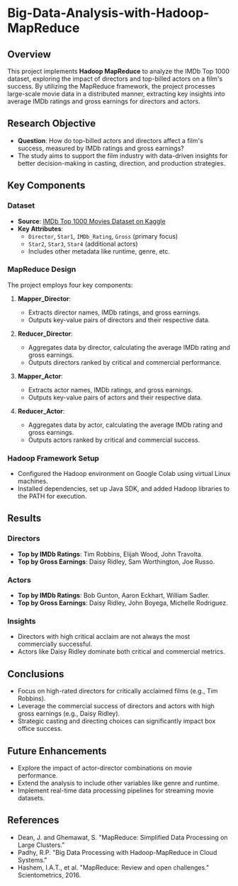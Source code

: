 # Big-Data-Analysis-with-Hadoop-MapReduce

## Overview
This project implements **Hadoop MapReduce** to analyze the IMDb Top 1000 dataset, exploring the impact of directors and top-billed actors on a film's success. By utilizing the MapReduce framework, the project processes large-scale movie data in a distributed manner, extracting key insights into average IMDb ratings and gross earnings for directors and actors.

## Research Objective
- **Question**: How do top-billed actors and directors affect a film's success, measured by IMDb ratings and gross earnings?
- The study aims to support the film industry with data-driven insights for better decision-making in casting, direction, and production strategies.

## Key Components
### Dataset
- **Source**: [IMDb Top 1000 Movies Dataset on Kaggle](https://www.kaggle.com/datasets/harshitshankhdhar/imdb-dataset-of-top-1000-movies-and-tv-shows)
- **Key Attributes**: 
  - `Director`, `Star1`, `IMDb_Rating`, `Gross` (primary focus)
  - `Star2`, `Star3`, `Star4` (additional actors)
  - Includes other metadata like runtime, genre, etc.

### MapReduce Design
The project employs four key components:
1. **Mapper_Director**:
   - Extracts director names, IMDb ratings, and gross earnings.
   - Outputs key-value pairs of directors and their respective data.

2. **Reducer_Director**:
   - Aggregates data by director, calculating the average IMDb rating and gross earnings.
   - Outputs directors ranked by critical and commercial performance.

3. **Mapper_Actor**:
   - Extracts actor names, IMDb ratings, and gross earnings.
   - Outputs key-value pairs of actors and their respective data.

4. **Reducer_Actor**:
   - Aggregates data by actor, calculating the average IMDb rating and gross earnings.
   - Outputs actors ranked by critical and commercial success.

### Hadoop Framework Setup
- Configured the Hadoop environment on Google Colab using virtual Linux machines.
- Installed dependencies, set up Java SDK, and added Hadoop libraries to the PATH for execution.

## Results
### Directors
- **Top by IMDb Ratings**: Tim Robbins, Elijah Wood, John Travolta.
- **Top by Gross Earnings**: Daisy Ridley, Sam Worthington, Joe Russo.

### Actors
- **Top by IMDb Ratings**: Bob Gunton, Aaron Eckhart, William Sadler.
- **Top by Gross Earnings**: Daisy Ridley, John Boyega, Michelle Rodriguez.

### Insights
- Directors with high critical acclaim are not always the most commercially successful.
- Actors like Daisy Ridley dominate both critical and commercial metrics.

## Conclusions
- Focus on high-rated directors for critically acclaimed films (e.g., Tim Robbins).
- Leverage the commercial success of directors and actors with high gross earnings (e.g., Daisy Ridley).
- Strategic casting and directing choices can significantly impact box office success.

## Future Enhancements
- Explore the impact of actor-director combinations on movie performance.
- Extend the analysis to include other variables like genre and runtime.
- Implement real-time data processing pipelines for streaming movie datasets.

## References
- Dean, J. and Ghemawat, S. "MapReduce: Simplified Data Processing on Large Clusters."
- Padhy, R.P. "Big Data Processing with Hadoop-MapReduce in Cloud Systems."
- Hashem, I.A.T., et al. "MapReduce: Review and open challenges." Scientometrics, 2016.

